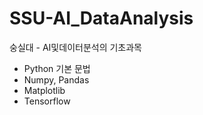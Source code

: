 # SSU-AI_DataAnalysis
숭실대 - AI및데이터분석의 기초과목
- Python 기본 문법
- Numpy, Pandas
- Matplotlib
- Tensorflow
